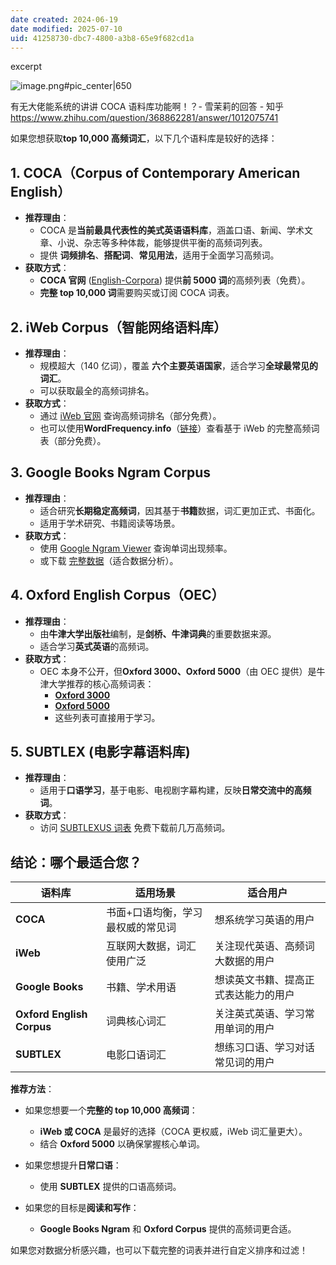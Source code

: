 ```yaml
---
date created: 2024-06-19
date modified: 2025-07-10
uid: 41258730-dbc7-4800-a3b8-65e9f682cd1a
---
```


excerpt

<!-- more -->

![image.png#pic_center|650](https://imagehosting4picgo.oss-cn-beijing.aliyuncs.com/imagehosting/fix-dir%2Fpicgo%2Fpicgo-clipboard-images%2F2024%2F06%2F19%2F15-04-18-a976d5e497fb79ab05d6c9a2429b23c7-20240619150417-b6ae37.png)

有无大佬能系统的讲讲 COCA 语料库功能啊！？- 雪茉莉的回答 - 知乎  
https://www.zhihu.com/question/368862281/answer/1012075741

如果您想获取**top 10,000 高频词汇**，以下几个语料库是较好的选择：

## 1. **COCA（Corpus of Contemporary American English）**

- **推荐理由**：
    - COCA 是**当前最具代表性的美式英语语料库**，涵盖口语、新闻、学术文章、小说、杂志等多种体裁，能够提供平衡的高频词列表。
    - 提供 **词频排名**、**搭配词**、**常见用法**，适用于全面学习高频词。
- **获取方式**：
    - **COCA 官网** ([English-Corpora](https://www.english-corpora.org/coca/)) 提供**前 5000 词**的高频列表（免费）。
    - **完整 top 10,000 词**需要购买或订阅 COCA 词表。

## 2. **iWeb Corpus（智能网络语料库）**

- **推荐理由**：
    - 规模超大（140 亿词），覆盖 **六个主要英语国家**，适合学习**全球最常见的词汇**。
    - 可以获取最全的高频词排名。
- **获取方式**：
    - 通过 [iWeb 官网](https://www.english-corpora.org/iweb/) 查询高频词排名（部分免费）。
    - 也可以使用**WordFrequency.info**（[链接](https://www.wordfrequency.info/)）查看基于 iWeb 的完整高频词表（部分免费）。

## 3. **Google Books Ngram Corpus**

- **推荐理由**：
    - 适合研究**长期稳定高频词**，因其基于**书籍**数据，词汇更加正式、书面化。
    - 适用于学术研究、书籍阅读等场景。
- **获取方式**：
    - 使用 [Google Ngram Viewer](https://books.google.com/ngrams) 查询单词出现频率。
    - 或下载 [完整数据](https://storage.googleapis.com/books/ngrams/books/datasetsv3.html)（适合数据分析）。

## 4. **Oxford English Corpus（OEC）**

- **推荐理由**：
    - 由**牛津大学出版社**编制，是**剑桥、牛津词典**的重要数据来源。
    - 适合学习**英式英语**的高频词。
- **获取方式**：
    - OEC 本身不公开，但**Oxford 3000、Oxford 5000**（由 OEC 提供）是牛津大学推荐的核心高频词表：
        - **[Oxford 3000](https://www.oxfordlearnersdictionaries.com/wordlists/oxford3000/)**
        - **[Oxford 5000](https://www.oxfordlearnersdictionaries.com/wordlists/oxford5000/)**
        - 这些列表可直接用于学习。

## 5. **SUBTLEX (电影字幕语料库)**

- **推荐理由**：
    - 适用于**口语学习**，基于电影、电视剧字幕构建，反映**日常交流中的高频词**。
- **获取方式**：
    - 访问 [SUBTLEXUS 词表](https://www.ugent.be/pp/experimentele-psychologie/en/research/subtlexus) 免费下载前几万高频词。

## 结论：哪个最适合您？

|语料库|适用场景|适合用户|
|---|---|---|
|**COCA**|书面+口语均衡，学习最权威的常见词|想系统学习英语的用户|
|**iWeb**|互联网大数据，词汇使用广泛|关注现代英语、高频词大数据的用户|
|**Google Books**|书籍、学术用语|想读英文书籍、提高正式表达能力的用户|
|**Oxford English Corpus**|词典核心词汇|关注英式英语、学习常用单词的用户|
|**SUBTLEX**|电影口语词汇|想练习口语、学习对话常见词的用户|

**推荐方法**：

- 如果您想要一个**完整的 top 10,000 高频词**：
    
    - **iWeb 或 COCA** 是最好的选择（COCA 更权威，iWeb 词汇量更大）。
    - 结合 **Oxford 5000** 以确保掌握核心单词。
- 如果您想提升**日常口语**：
    
    - 使用 **SUBTLEX** 提供的口语高频词。
- 如果您的目标是**阅读和写作**：
    
    - **Google Books Ngram** 和 **Oxford Corpus** 提供的高频词更合适。

如果您对数据分析感兴趣，也可以下载完整的词表并进行自定义排序和过滤！
